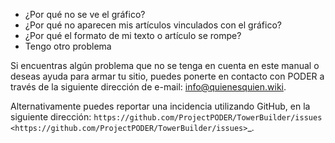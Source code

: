 * ¿Por qué no se ve el gráfico? 
* ¿Por qué no aparecen mis artículos vinculados con el gráfico? 
* ¿Por qué el formato de mi texto o artículo se rompe? 
* Tengo otro problema 

Si encuentras algún problema que no se tenga en cuenta en este manual o deseas ayuda para armar tu sitio, puedes ponerte en contacto con PODER a través de la siguiente dirección de e-mail: info@quienesquien.wiki. 

Alternativamente puedes reportar una incidencia utilizando GitHub, en la siguiente dirección: `https://github.com/ProjectPODER/TowerBuilder/issues <https://github.com/ProjectPODER/TowerBuilder/issues>`_.